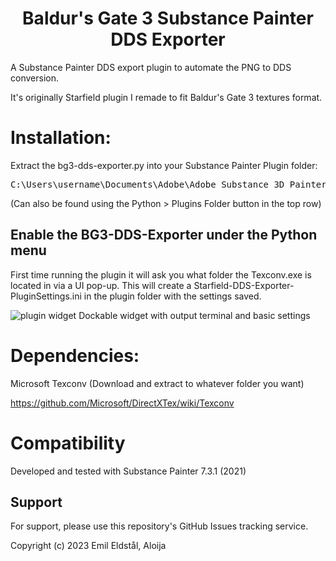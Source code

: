 <h1 align="center">
Baldur's Gate 3 Substance Painter DDS Exporter
</h1>


A Substance Painter DDS export plugin to automate the PNG to DDS conversion.

It's originally Starfield plugin I remade to fit Baldur's Gate 3 textures format.

# Installation:
Extract the bg3-dds-exporter.py into your Substance Painter Plugin folder:
<pre>
C:\Users\username\Documents\Adobe\Adobe Substance 3D Painter\python\plugins
</pre>

(Can also be found using the Python > Plugins Folder button in the top row)


## Enable the BG3-DDS-Exporter under the Python menu
First time running the plugin it will ask you what folder the Texconv.exe is located in via a UI pop-up. This will create a Starfield-DDS-Exporter-PluginSettings.ini in the plugin folder with the settings saved.

![plugin widget](https://staticdelivery.nexusmods.com/mods/4187/images/4891/4891-1696725603-1907132508.png)
Dockable widget with output terminal and basic settings

# Dependencies:
Microsoft Texconv (Download and extract to whatever folder you want)

https://github.com/Microsoft/DirectXTex/wiki/Texconv

# Compatibility
Developed and tested with Substance Painter 7.3.1 (2021)

## Support
For support, please use this repository's GitHub Issues tracking service.

Copyright (c) 2023 Emil Eldstål, Aloija
